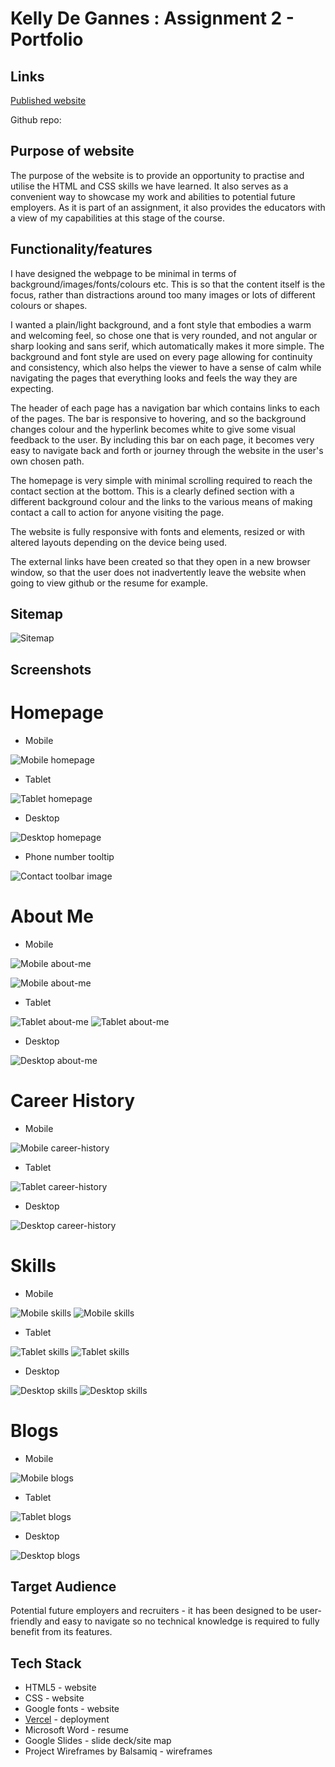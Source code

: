 # Kelly De Gannes : Assignment 2 - Portfolio

## Links 
[Published website](https://t1-a2-portfolio-three.vercel.app/)

Github repo: 

## Purpose of website
The purpose of the website is to provide an opportunity to practise and utilise the HTML and CSS skills we have learned. It also serves as a convenient way to showcase my work and abilities to potential future employers. As it is part of an assignment, it also provides the educators with a view of my capabilities at this stage of the course.

## Functionality/features
I have designed the webpage to be minimal in terms of background/images/fonts/colours etc. This is so that the content itself is the focus, rather than distractions around too many images or lots of different colours or shapes.

I wanted a plain/light background, and a font style that embodies a warm and welcoming feel, so chose one that is very rounded, and not angular or sharp looking and sans serif, which automatically makes it more simple. The background and font style are used on every page allowing for continuity and consistency, which also helps the viewer to have a sense of calm while navigating the pages that everything looks and feels the way they are expecting.

The header of each page has a navigation bar which contains links to each of the pages. The bar is responsive to hovering, and so the background changes colour and the hyperlink becomes white to give some visual feedback to the user. By including this bar on each page, it becomes very easy to navigate back and forth or journey through the website in the user's own chosen path.

The homepage is very simple with minimal scrolling required to reach the contact section at the bottom. This is a clearly defined section with a different background colour and the links to the various means of making contact a call to action for anyone visiting the page.

The website is fully responsive with fonts and elements, resized or with altered layouts depending on the device being used.

The external links have been created so that they open in a new browser window, so that the user does not inadvertently leave the website when going to view github or the resume for example. 

## Sitemap
![Sitemap](./docs/sitemap.png)

## Screenshots
# Homepage
- Mobile

![Mobile homepage](./docs/homepage-mobile.png)  
- Tablet

![Tablet homepage](./docs/homepage-tablet.png)  

- Desktop

![Desktop homepage](./docs/homepage-desktop.png)

- Phone number tooltip

![Contact toolbar image](./docs/phone-number-on-hover.png)

# About Me
- Mobile

![Mobile about-me](./docs/about-me-mobile-1.png)  

![Mobile about-me](./docs/about-me-mobile-2.png)  
- Tablet

![Tablet about-me](./docs/about-me-tablet-1.png)  ![Tablet about-me](./docs/about-me-tablet-2.png)

- Desktop

![Desktop about-me](./docs/about-me-desktop.png)  



# Career History
- Mobile

![Mobile career-history](./docs/career-history-mobile.png)
- Tablet

![Tablet career-history](./docs/career-history-tablet.png)

- Desktop

![Desktop career-history](./docs/career-history-desktop.png)



# Skills
- Mobile

![Mobile skills](./docs/skills-mobile-1.png)  ![Mobile skills](./docs/skills-mobile-2.png)  
- Tablet

![Tablet skills](./docs/skills-tablet-1.png)  ![Tablet skills](./docs/skills-tablet-2.png)

- Desktop

![Desktop skills](./docs/skills-desktop-1.png)  ![Desktop skills](./docs/skills-desktop-2.png)



# Blogs
- Mobile

![Mobile blogs](./docs/blogs-mobile.png)  
- Tablet

![Tablet blogs](./docs/blogs-tablet.png)  

- Desktop

![Desktop blogs](./docs/blogs-desktop.png)


## Target Audience
Potential future employers and recruiters - it has been designed to be user-friendly and easy to navigate so no technical knowledge is required to fully benefit from its features.

## Tech Stack
- HTML5 - website
- CSS - website
- Google fonts - website
- [Vercel](https://vercel.com) - deployment
- Microsoft Word - resume
- Google Slides - slide deck/site map
- Project Wireframes by Balsamiq - wireframes
